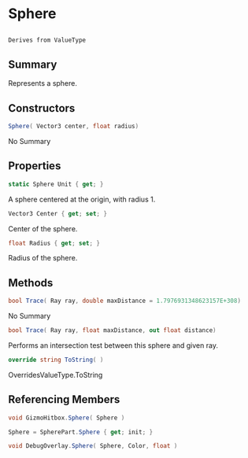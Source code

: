 # Sphere

## 
```c#
Derives from ValueType
```

## Summary

Represents a sphere.
## Constructors

```c#
Sphere( Vector3 center, float radius) 
```
No Summary
## Properties

```c#
static Sphere Unit { get; } 
```
A sphere centered at the origin, with radius 1.
```c#
Vector3 Center { get; set; } 
```
Center of the sphere.
```c#
float Radius { get; set; } 
```
Radius of the sphere.
## Methods

```c#
bool Trace( Ray ray, double maxDistance = 1.7976931348623157E+308) 
```
No Summary
```c#
bool Trace( Ray ray, float maxDistance, out float distance) 
```
Performs an intersection test between this sphere and given ray.
```c#
override string ToString( ) 
```
OverridesValueType.ToString
## Referencing Members

```c#
void GizmoHitbox.Sphere( Sphere ) 
```
```c#
Sphere = SpherePart.Sphere { get; init; } 
```
```c#
void DebugOverlay.Sphere( Sphere, Color, float ) 
```
